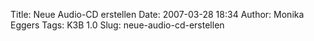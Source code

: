 Title: Neue Audio-CD erstellen
Date: 2007-03-28 18:34
Author: Monika Eggers
Tags: K3B 1.0
Slug: neue-audio-cd-erstellen


